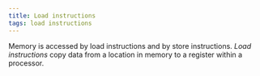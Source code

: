 ```yaml
---
title: Load instructions
tags: load instructions
---
```


Memory is accessed by load instructions and by store instructions.
*Load instructions* copy data from a location in 
memory to a register within a processor.